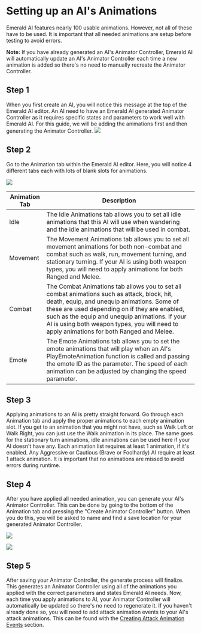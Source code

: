 # Setting up an AI's Animations
Emerald AI features nearly 100 usable animations. However, not all of these have to be used. It is important that all needed animations are setup before testing to avoid errors.

**Note:** If you have already generated an AI's Animator Controller, Emerald AI will automatically update an AI's Animator Controller each time a new animation is added so there's no need to manually recreate the Animator Controller.

## Step 1
When you first create an AI, you will notice this message at the top of the Emerald AI editor. An AI need to have an Emerald AI generated Animator Controller as it requires specific states and parameters to work well with Emerald AI. For this guide, we will be adding the animations first and then generating the Animator Controller.
![](https://i.imgur.com/oUnr3dz.png)

## Step 2
Go to the Animation tab within the Emerald AI editor. Here, you will notice 4 different tabs each with lots of blank slots for animations.

![](https://i.imgur.com/q4xBbM1.png)

| Animation Tab  | Description |
| ------------- | ------------- |
| Idle  | The Idle Animations tab allows you to set all idle animations that this AI will use when wandering and the idle animations that will be used in combat.   |
| Movement  | The Movement Animations tab allows you to set all movement animations for both non-combat and combat such as walk, run, movement turning, and stationary turning. If your AI is using both weapon types, you will need to apply animations for both Ranged and Melee. |
| Combat  | The Combat Animations tab allows you to set all combat animations such as attack, block, hit, death, equip, and unequip animations. Some of these are used depending on if they are enabled, such as the equip and unequip animations. If your AI is using both weapon types, you will need to apply animations for both Ranged and Melee. |
| Emote  | The Emote Animations tab allows you to set the emote animations that will play when an AI's PlayEmoteAnimation function is called and passing the emote ID as the parameter. The speed of each animation can be adjusted by changing the speed parameter.  |

## Step 3
Applying animations to an AI is pretty straight forward. Go through each Animation tab and apply the proper animations to each empty animation slot. If you get to an animation that you might not have, such as Walk Left or Walk Right, you can just use the Walk animation in its place. The same goes for the stationary turn animations, idle animations can be used here if your AI doesn't have any. Each animation list requires at least 1 animation, if it's enabled. Any Aggressive or Cautious (Brave or Foolhardy) AI require at least 1 attack animation. It is important that no animations are missed to avoid errors during runtime.

## Step 4
After you have applied all needed animation, you can generate your AI's Animator Controller. This can be done by going to the bottom of the Animation tab and pressing the "Create Animator Controller" button. When you do this, you will be asked to name and find a save location for your generated Animator Controller.

![](https://i.imgur.com/VhAJYQx.png)

![](https://i.imgur.com/puBnKxq.png)

## Step 5
After saving your Animator Controller, the generate process will finalize. This generates an Animator Controller using all of the animations you applied with the correct parameters and states Emerald AI needs. Now, each time you apply animations  to AI, your Animator Controller will automatically be updated so there's no need to regenerate it. If you haven't already done so, you will need to add attack animation events to your AI's attack animations. This can be found with the [Creating Attack Animation Events](https://github.com/Black-Horizon-Studios/Emerald-AI/wiki/Creating-Attack-Animation-Events) section.